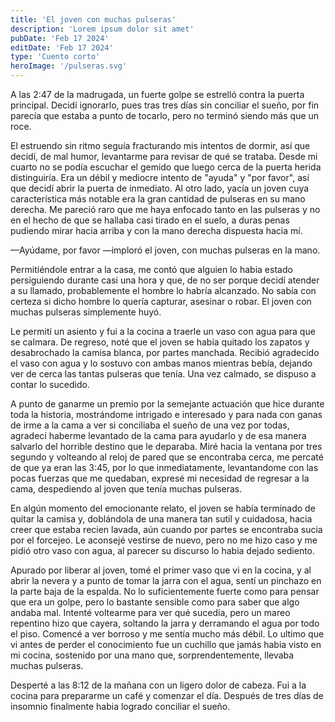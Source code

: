```yaml
---
title: 'El joven con muchas pulseras'
description: 'Lorem ipsum dolor sit amet'
pubDate: 'Feb 17 2024'
editDate: 'Feb 17 2024'
type: 'Cuento corto'
heroImage: '/pulseras.svg'
---
```


A las 2:47 de la madrugada, un fuerte golpe se estrelló contra la puerta principal. Decidí ignorarlo, pues tras tres días sin conciliar el sueño, por fin parecía que estaba a punto de tocarlo, pero no terminó siendo más que un roce.

El estruendo sin ritmo seguía fracturando mis intentos de dormir, así que decidí, de mal humor, levantarme para revisar de qué se trataba. Desde mi cuarto no se podía escuchar el gemido que luego cerca de la puerta herida distinguiría. Era un débil y mediocre intento de "ayuda" y "por favor", así que decidí abrir la puerta de inmediato. Al otro lado, yacía un joven cuya característica más notable era la gran cantidad de pulseras en su mano derecha. Me pareció raro que me haya enfocado tanto en las pulseras y no en el hecho de que se hallaba casi tirado en el suelo, a duras penas pudiendo mirar hacia arriba y con la mano derecha dispuesta hacia mí.

—Ayúdame, por favor —imploró el joven, con muchas pulseras en la mano.

Permitiéndole entrar a la casa, me contó que alguien lo habia estado persiguiendo durante casi una hora y que, de no ser porque decidí atender a su llamado, probablemente el hombre lo habría alcanzado. No sabía con certeza si dicho hombre lo quería capturar, asesinar o robar. El joven con muchas pulseras simplemente huyó.

Le permití un asiento y fui a la cocina a traerle un vaso con agua para que se calmara. De regreso, noté que el joven se había quitado los zapatos y desabrochado la camisa blanca, por partes manchada. Recibió agradecido el vaso con agua y lo sostuvo con ambas manos mientras bebía, dejando ver de cerca las tantas pulseras que tenía. Una vez calmado, se dispuso a contar lo sucedido.

A punto de ganarme un premio por la semejante actuación que hice durante toda la historia, mostrándome intrigado e interesado y para nada con ganas de irme a la cama a ver si conciliaba el sueño de una vez por todas, agradecí haberme levantado de la cama para ayudarlo y de esa manera salvarlo del horrible destino que le deparaba. Miré hacia la ventana por tres segundo y volteando al reloj de pared que se encontraba cerca, me percaté de que ya eran las 3:45, por lo que inmediatamente, levantandome con las pocas fuerzas que me quedaban, expresé mi necesidad de regresar a la cama, despediendo al joven que tenía muchas pulseras.

En algún momento del emocionante relato, el joven se había terminado de quitar la camisa y, doblándola de una manera tan sutil y cuidadosa, hacia creer que estaba recien lavada, aún cuando por partes se encontraba sucia por el forcejeo. Le aconsejé vestirse de nuevo, pero no me hizo caso y me pidió otro vaso con agua, al parecer su discurso lo habia dejado sediento.

Apurado por liberar al joven, tomé el primer vaso que vi en la cocina, y al abrir la nevera y a punto de tomar la jarra con el agua, sentí un pinchazo en la parte baja de la espalda. No lo suficientemente fuerte como para pensar que era un golpe, pero lo bastante sensible como para saber que algo andaba mal. Intenté voltearme para ver qué sucedía, pero un mareo repentino hizo que cayera, soltando la jarra y derramando el agua por todo el piso. Comencé a ver borroso y me sentía mucho más débil. Lo ultimo que vi antes de perder el conocimiento fue un cuchillo que jamás habia visto en mi cocina, sostenido por una mano que, sorprendentemente, llevaba muchas pulseras.

Desperté a las 8:12 de la mañana con un ligero dolor de cabeza. Fui a la cocina para prepararme un café y comenzar el día. Después de tres días de insomnio finalmente habia logrado conciliar el sueño.
